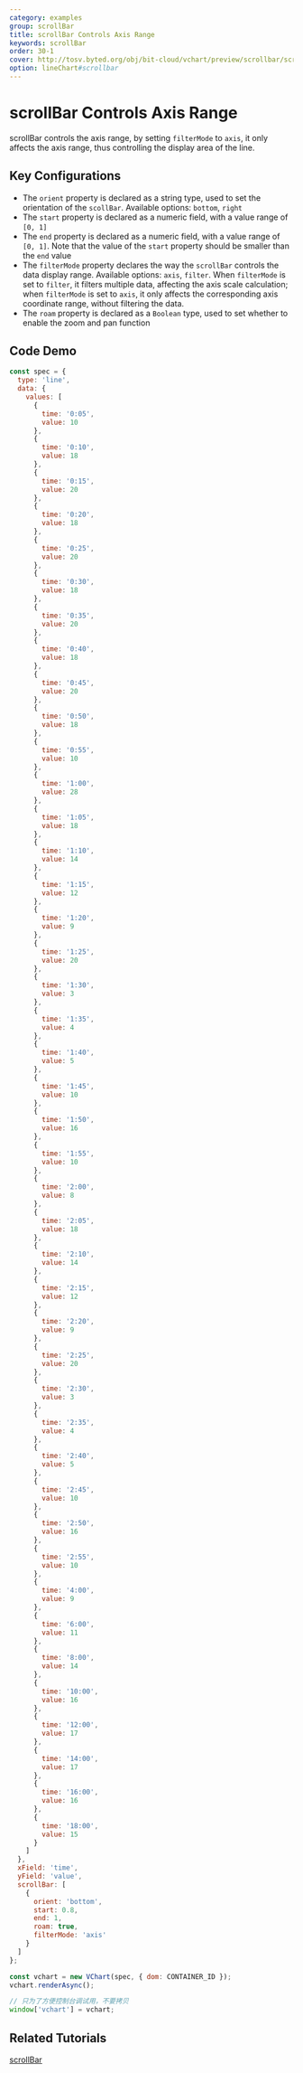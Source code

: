 ```yaml
---
category: examples
group: scrollBar
title: scrollBar Controls Axis Range
keywords: scrollBar
order: 30-1
cover: http://tosv.byted.org/obj/bit-cloud/vchart/preview/scrollbar/scrollbar-line-chart.png
option: lineChart#scrollbar
---
```


# scrollBar Controls Axis Range

scrollBar controls the axis range, by setting `filterMode` to `axis`, it only affects the axis range, thus controlling the display area of the line.

## Key Configurations

- The `orient` property is declared as a string type, used to set the orientation of the `scollBar`. Available options: `bottom`, `right`
- The `start` property is declared as a numeric field, with a value range of `[0, 1]`
- The `end` property is declared as a numeric field, with a value range of `[0, 1]`. Note that the value of the `start` property should be smaller than the `end` value
- The `filterMode` property declares the way the `scrollBar` controls the data display range. Available options: `axis`, `filter`. When `filterMode` is set to `filter`, it filters multiple data, affecting the axis scale calculation; when `filterMode` is set to `axis`, it only affects the corresponding axis coordinate range, without filtering the data.
- The `roam` property is declared as a `Boolean` type, used to set whether to enable the zoom and pan function

## Code Demo

```javascript livedemo
const spec = {
  type: 'line',
  data: {
    values: [
      {
        time: '0:05',
        value: 10
      },
      {
        time: '0:10',
        value: 18
      },
      {
        time: '0:15',
        value: 20
      },
      {
        time: '0:20',
        value: 18
      },
      {
        time: '0:25',
        value: 20
      },
      {
        time: '0:30',
        value: 18
      },
      {
        time: '0:35',
        value: 20
      },
      {
        time: '0:40',
        value: 18
      },
      {
        time: '0:45',
        value: 20
      },
      {
        time: '0:50',
        value: 18
      },
      {
        time: '0:55',
        value: 10
      },
      {
        time: '1:00',
        value: 28
      },
      {
        time: '1:05',
        value: 18
      },
      {
        time: '1:10',
        value: 14
      },
      {
        time: '1:15',
        value: 12
      },
      {
        time: '1:20',
        value: 9
      },
      {
        time: '1:25',
        value: 20
      },
      {
        time: '1:30',
        value: 3
      },
      {
        time: '1:35',
        value: 4
      },
      {
        time: '1:40',
        value: 5
      },
      {
        time: '1:45',
        value: 10
      },
      {
        time: '1:50',
        value: 16
      },
      {
        time: '1:55',
        value: 10
      },
      {
        time: '2:00',
        value: 8
      },
      {
        time: '2:05',
        value: 18
      },
      {
        time: '2:10',
        value: 14
      },
      {
        time: '2:15',
        value: 12
      },
      {
        time: '2:20',
        value: 9
      },
      {
        time: '2:25',
        value: 20
      },
      {
        time: '2:30',
        value: 3
      },
      {
        time: '2:35',
        value: 4
      },
      {
        time: '2:40',
        value: 5
      },
      {
        time: '2:45',
        value: 10
      },
      {
        time: '2:50',
        value: 16
      },
      {
        time: '2:55',
        value: 10
      },
      {
        time: '4:00',
        value: 9
      },
      {
        time: '6:00',
        value: 11
      },
      {
        time: '8:00',
        value: 14
      },
      {
        time: '10:00',
        value: 16
      },
      {
        time: '12:00',
        value: 17
      },
      {
        time: '14:00',
        value: 17
      },
      {
        time: '16:00',
        value: 16
      },
      {
        time: '18:00',
        value: 15
      }
    ]
  },
  xField: 'time',
  yField: 'value',
  scrollBar: [
    {
      orient: 'bottom',
      start: 0.8,
      end: 1,
      roam: true,
      filterMode: 'axis'
    }
  ]
};

const vchart = new VChart(spec, { dom: CONTAINER_ID });
vchart.renderAsync();

// 只为了方便控制台调试用，不要拷贝
window['vchart'] = vchart;
```

## Related Tutorials

[scrollBar](link)